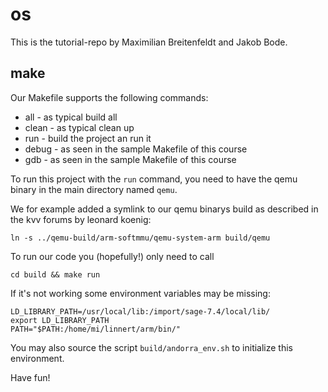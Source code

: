 # os

This is the tutorial-repo by Maximilian Breitenfeldt and Jakob Bode.

## make

Our Makefile supports the following commands:
* all - as typical build all
* clean - as typical clean up
* run - build the project an run it
* debug - as seen in the sample Makefile of this course
* gdb - as seen in the sample Makefile of this course

To run this project with the `run` command, you need to have the qemu binary
in the main directory named `qemu`.

We for example added a symlink to our qemu binarys build as described in the kvv
forums by leonard koenig:
```
ln -s ../qemu-build/arm-softmmu/qemu-system-arm build/qemu
```

To run our code you (hopefully!) only need to call
```
cd build && make run
```

If it's not working some environment variables may be missing:
```
LD_LIBRARY_PATH=/usr/local/lib:/import/sage-7.4/local/lib/
export LD_LIBRARY_PATH
PATH="$PATH:/home/mi/linnert/arm/bin/"
```

You may also source the script `build/andorra_env.sh` to initialize this environment.

Have fun!

